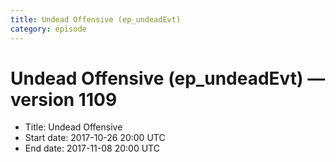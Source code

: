 ```yaml
---
title: Undead Offensive (ep_undeadEvt)
category: episode
---
```


# Undead Offensive (ep_undeadEvt) — version 1109



  * Title: Undead Offensive
  * Start date: 2017-10-26 20:00 UTC
  * End date: 2017-11-08 20:00 UTC

